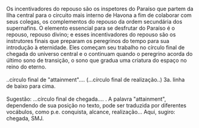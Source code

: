 ﻿Os incentivadores do repouso são os inspetores do Paraíso que partem  da Ilha central para o circuito mais interno de Havona a fim de colaborar com seus colegas, os complementos do repouso da ordem secundária dos supernafins. O elemento essencial para se desfrutar do Paraíso é o repouso, repouso divino; e esses incentivadores do repouso são os instrutores finais que preparam os peregrinos do tempo para sua introdução à eternidade. Eles começam seu trabalho no círculo final de chegada do universo central e o continuam quando o peregrino acorda do último sono de transição, o sono que gradua uma criatura do espaço no reino do eterno.<BR><BR>..círculo final de "attainment".... (...círculo final de realização..) 3a. linha<BR> de baixo para cima.<BR><BR>Sugestão: ...círculo final de chegada.... . A palavra "attainment", dependendo de sua posição no texto, pode ser traduzida por diferentes vocábulos, como p.e. conquista, alcance, realização...  Aqui, sugiro: chegada, SMJ.